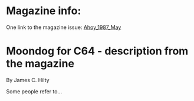 # Magazine info: 
One link to the magazine issue: [Ahoy_1987_May](https://archive.org/Ahoy_Issue_41_1987-05_Ion_International_US)

# Moondog for C64 - description from the magazine

By James C. Hilty

Some people refer to...
